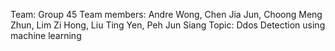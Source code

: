 Team: Group 45 
Team members: Andre Wong, Chen Jia Jun, Choong Meng Zhun, Lim Zi Hong,  Liu Ting Yen, Peh Jun Siang 
Topic: Ddos Detection using machine learning

